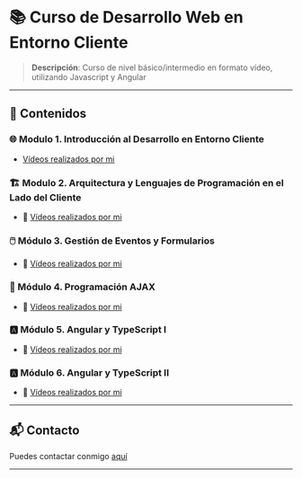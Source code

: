 # 📚 Curso de Desarrollo Web en Entorno Cliente
> **Descripción**: Curso de nivel básico/intermedio en formato vídeo, utilizando Javascript y Angular

<!-- ---

### 📚 Módulos
Breve descripción de cómo se organiza el curso (por módulos, semanas, temas).

---

## 🛠 Herramientas y Recursos Necesarios
Listado de herramientas, software, lecturas previas o cualquier otro recurso necesario para seguir el curso. -->

---

## 📖 Contenidos

### 🌐 Modulo 1. Introducción al Desarrollo en Entorno Cliente 
- [Vídeos realizados por mi](https://www.youtube.com/playlist?list=PLZOstcbQvZh-rvZGHxtgDNKGUfS7TMDP5) 
<!-- - 📚 [Contenido adicional relacionado](link)  -->
<!--#### 📑 Lecturas
- [Nombre de la Lectura](link)
#### 🎯 Ejercicios
- [Nombre del Ejercicio](link)
-->

### 🏗️ Modulo 2. Arquitectura y Lenguajes de Programación en el Lado del Cliente 
- 🙋 [Vídeos realizados por mi](https://www.youtube.com/playlist?list=PLZOstcbQvZh95UY-E0mFcuK-Eqw2IEBfs) 
<!-- - 📚 [Contenido adicional relacionado](link) -->

### 🖱️ Módulo 3. Gestión de Eventos y Formularios 
- 🙋 [Vídeos realizados por mi](https://www.youtube.com/playlist?list=PLZOstcbQvZh_kSBJGZB0kFBfP5Zy7RIfE) 
<!-- - 📚 [Contenido adicional relacionado](link) -->

### 🔄 Módulo 4. Programación AJAX 
- 🙋 [Vídeos realizados por mi](https://youtube.com/playlist?list=PLZOstcbQvZh8PXM86ETog1_xBoMJe-DcG&si=XaghMkSOu7kFFcI4) 
<!-- - 📚 [Contenido adicional relacionado](link) -->

### 🅰️ Módulo 5. Angular y TypeScript I  
- 🙋 [Vídeos realizados por mi](https://youtube.com/playlist?list=PLZOstcbQvZh8m3Q2b9E0WuGp4DwAel__E&si=idjetOZmPTEdgQnV) 
<!-- - 📚 [Contenido adicional relacionado](link) -->

### 🅰️  Módulo 6. Angular y TypeScript II 
- 🙋 [Vídeos realizados por mi](https://youtube.com/playlist?list=PLZOstcbQvZh_xFhuSM9AS25DM_j_ThT4_&si=tBTenLf8n5MtIBZW) 
<!-- - 📚 [Contenido adicional relacionado](link) -->

<!--
---

## 🚀 Proyectos y Evaluaciones
Detalles sobre los proyectos, trabajos prácticos o evaluaciones que los estudiantes deberán completar, incluyendo criterios de evaluación y fechas límites.

---

## ❓ Preguntas Frecuentes (FAQ)
Un apartado para resolver dudas comunes puede ser muy útil para los estudiantes y reducir repetición de consultas.

---


## 🤝 Cómo Contribuir
Si tu curso o proyecto está abierto a contribuciones, aquí puedes explicar cómo los interesados pueden hacerlo.
-->
---

## 📬 Contacto
Puedes contactar conmigo [aquí](mailto:iarana@birt.eus)

---
